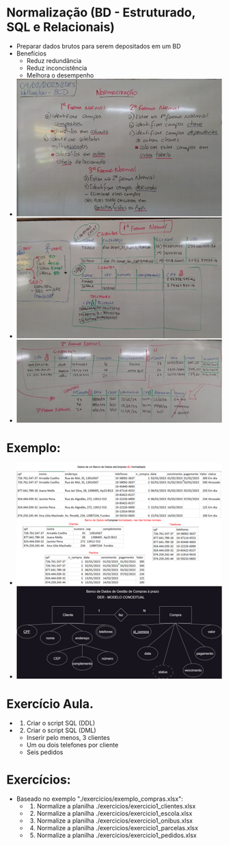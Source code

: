 # Normalização (BD - Estruturado, SQL e Relacionais)
- Preparar dados brutos para serem depositados em um BD
- Benefícios
	- Reduz redundância
	- Reduz inconcistência
	- Melhora o desempenho
- <img src="lousa01.jpg">
- <img src="lousa02.jpg">
- <img src="lousa03.jpg">
# Exemplo:
- <img src="dados_compras.png">
- <img src="compras.png">
# Exercício Aula.
- 1. Criar o script SQL (DDL)
- 2. Criar o script SQL (DML)
	- Inserir pelo menos, 3 clientes
	- Um ou dois telefones por cliente
	- Seis pedidos
# Exercícios:
- Baseado no exemplo "./exercicios/exemplo_compras.xlsx":
	- 1. Normalize a planilha ./exercicios/exercicio1_clientes.xlsx
	- 2. Normalize a planilha ./exercicios/exercicio1_escola.xlsx
	- 3. Normalize a planilha ./exercicios/exercicio1_onibus.xlsx
	- 4. Normalize a planilha ./exercicios/exercicio1_parcelas.xlsx
	- 5. Normalize a planilha ./exercicios/exercicio1_pedidos.xlsx
